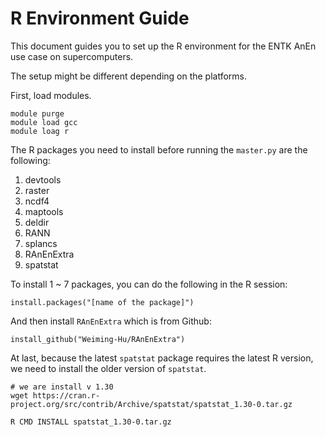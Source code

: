 # R Environment Guide

This document guides you to set up the R environment for the ENTK AnEn use case on supercomputers.

The setup might be different depending on the platforms.

First, load modules.

```
module purge
module load gcc
module loag r
```

The R packages you need to install before running the `master.py` are the following:

1. devtools
2. raster
3. ncdf4
4. maptools
5. deldir
6. RANN
7. splancs
8. RAnEnExtra
9. spatstat

To install 1 ~ 7 packages, you can do the following in the R session:

```
install.packages("[name of the package]")
```

And then install `RAnEnExtra` which is from Github:

```
install_github("Weiming-Hu/RAnEnExtra")
```

At last, because the latest `spatstat` package requires the latest R version, we need to install the
older version of `spatstat`.

```
# we are install v 1.30
wget https://cran.r-project.org/src/contrib/Archive/spatstat/spatstat_1.30-0.tar.gz

R CMD INSTALL spatstat_1.30-0.tar.gz
```
